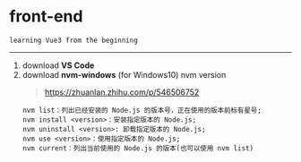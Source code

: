 # front-end
    learning Vue3 from the beginning
---
1. download **VS Code**  
2. download **nvm-windows** (for Windows10) nvm version  
    > https://zhuanlan.zhihu.com/p/546506752  
    ```
    nvm list：列出已经安装的 Node.js 的版本号，正在使用的版本前标有星号;  
    nvm install <version>：安装指定版本的 Node.js;  
    nvm uninstall <version>: 卸载指定版本的 Node.js;  
    nvm use <version>：使用指定版本的 Node.js;  
    nvm current：列出当前使用的 Node.js 的版本(也可以使用 nvm list)  
    ```

